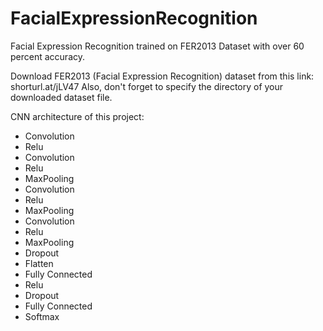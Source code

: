 # FacialExpressionRecognition
Facial Expression Recognition trained on FER2013 Dataset with over 60 percent accuracy.

Download FER2013 (Facial Expression Recognition) dataset from this link: shorturl.at/jLV47
Also, don't forget to specify the directory of your downloaded dataset file.

CNN architecture of this project:
- Convolution
- Relu
- Convolution
- Relu
- MaxPooling
- Convolution
- Relu
- MaxPooling
- Convolution
- Relu
- MaxPooling
- Dropout
- Flatten
- Fully Connected
- Relu
- Dropout
- Fully Connected
- Softmax
